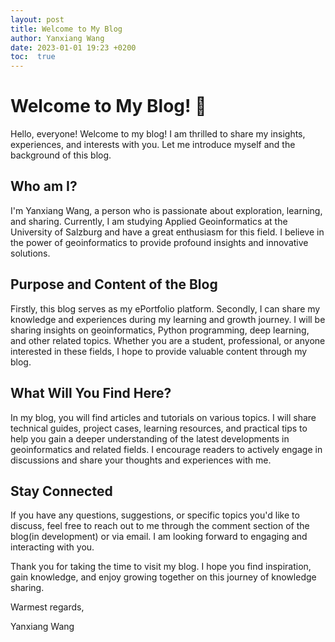 ```yaml
---
layout: post
title: Welcome to My Blog
author: Yanxiang Wang
date: 2023-01-01 19:23 +0200
toc:  true
---
```

# Welcome to My Blog! 🎉

Hello, everyone! Welcome to my blog! I am thrilled to share my insights, experiences, and interests with you. Let me introduce myself and the background of this blog.

## Who am I?

I'm Yanxiang Wang, a person who is passionate about exploration, learning, and sharing. Currently, I am studying Applied Geoinformatics at the University of Salzburg and have a great enthusiasm for this field. I believe in the power of geoinformatics to provide profound insights and innovative solutions.

## Purpose and Content of the Blog

Firstly, this blog serves as my ePortfolio platform. Secondly, I can share my knowledge and experiences during my learning and growth journey. I will be sharing insights on geoinformatics, Python programming, deep learning, and other related topics. Whether you are a student, professional, or anyone interested in these fields, I hope to provide valuable content through my blog.

## What Will You Find Here?

In my blog, you will find articles and tutorials on various topics. I will share technical guides, project cases, learning resources, and practical tips to help you gain a deeper understanding of the latest developments in geoinformatics and related fields. I encourage readers to actively engage in discussions and share your thoughts and experiences with me.

## Stay Connected

If you have any questions, suggestions, or specific topics you'd like to discuss, feel free to reach out to me through the comment section of the blog(in development) or via email. I am looking forward to engaging and interacting with you.

Thank you for taking the time to visit my blog. I hope you find inspiration, gain knowledge, and enjoy growing together on this journey of knowledge sharing.

Warmest regards,

Yanxiang Wang

